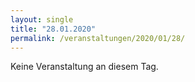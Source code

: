 ```yaml
---
layout: single
title: "28.01.2020"
permalink: /veranstaltungen/2020/01/28/
---
```


Keine Veranstaltung an diesem Tag.
